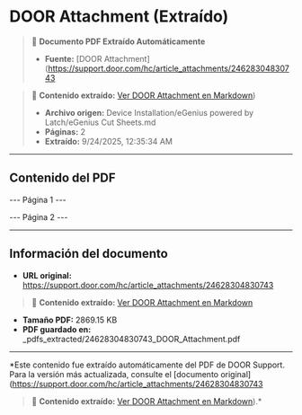 # DOOR Attachment (Extraído)

> 📄 **Documento PDF Extraído Automáticamente**
> - **Fuente:** [DOOR Attachment](https://support.door.com/hc/article_attachments/24628304830743

> 📄 **Contenido extraído:** [Ver DOOR Attachment en Markdown](./24628304830743_DOOR_Attachment_extracted.md))
> - **Archivo origen:** Device Installation/eGenius powered by Latch/eGenius Cut Sheets.md
> - **Páginas:** 2
> - **Extraído:** 9/24/2025, 12:35:34 AM

---

## Contenido del PDF


--- Página 1 ---

--- Página 2 ---


---

## Información del documento

- **URL original:** https://support.door.com/hc/article_attachments/24628304830743

> 📄 **Contenido extraído:** [Ver DOOR Attachment en Markdown](./24628304830743_DOOR_Attachment_extracted.md)
- **Tamaño PDF:** 2869.15 KB
- **PDF guardado en:** _pdfs_extracted/24628304830743_DOOR_Attachment.pdf

---

*Este contenido fue extraído automáticamente del PDF de DOOR Support. Para la versión más actualizada, consulte el [documento original](https://support.door.com/hc/article_attachments/24628304830743

> 📄 **Contenido extraído:** [Ver DOOR Attachment en Markdown](./24628304830743_DOOR_Attachment_extracted.md)).*
